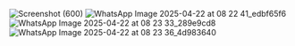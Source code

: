 ![Screenshot (600)](https://github.com/user-attachments/assets/a2bba5a2-8bce-4736-a03c-c7f6dd25c8ed)
![WhatsApp Image 2025-04-22 at 08 22 41_edbf65f6](https://github.com/user-attachments/assets/233900af-2ad2-4bd2-8baf-18fbbbf6a5eb)
![WhatsApp Image 2025-04-22 at 08 23 33_289e9cd8](https://github.com/user-attachments/assets/880a6012-28d4-469b-be90-d0f7bee9a2ec)
![WhatsApp Image 2025-04-22 at 08 23 36_4d983640](https://github.com/user-attachments/assets/daa60c7b-a389-4e0a-844f-9e5e81c9898b)

